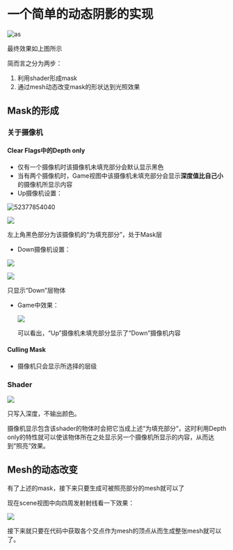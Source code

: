 # 一个简单的动态阴影的实现

![as](http://p5bpzbkxa.bkt.clouddn.com/Mask.gif)

最终效果如上图所示

简而言之分为两步：

1. 利用shader形成mask
2. 通过mesh动态改变mask的形状达到光照效果

## Mask的形成

### 关于摄像机

#### Clear Flags中的Depth only

* 仅有一个摄像机时该摄像机未填充部分会默认显示黑色
* 当有两个摄像机时，Game视图中该摄像机未填充部分会显示**深度值比自己小**的摄像机所显示内容
* Up摄像机设置：

![52377854040](http://p5bpzbkxa.bkt.clouddn.com/1523778540404.png)

![](http://p5bpzbkxa.bkt.clouddn.com/TR%29@~FL_%2878V3@WZE$M%251%25G.png)

左上角黑色部分为该摄像机的“为填充部分”，处于Mask层

* Down摄像机设置：

![](http://p5bpzbkxa.bkt.clouddn.com/$WC%28%25M6I1D_A4VY%253%5BF6D%297.png)

![](http://p5bpzbkxa.bkt.clouddn.com/GIT%60H8%29D5O$7$C%28K%60%5DK3@$U.png)

只显示“Down”层物体

* Game中效果：

  ![](http://p5bpzbkxa.bkt.clouddn.com/3VPC1SP6R1%7BLLEC4%25R%5B%7DNNM.png)

  可以看出，“Up”摄像机未填充部分显示了“Down”摄像机内容

#### Culling Mask

* 摄像机只会显示所选择的层级

### Shader

![](http://p5bpzbkxa.bkt.clouddn.com/shader.png)

只写入深度，不输出颜色。

摄像机显示包含该shader的物体时会把它当成上述“为填充部分”，这时利用Depth only的特性就可以使该物体所在之处显示另一个摄像机所显示的内容，从而达到“照亮”效果。

## Mesh的动态改变

有了上述的mask，接下来只要生成可被照亮部分的mesh就可以了

现在scene视图中向四周发射射线看一下效果：

![](http://p5bpzbkxa.bkt.clouddn.com/%25%5B%60TI%25ON%28@L@ONBPXR_XTAF.png)

接下来就只要在代码中获取各个交点作为mesh的顶点从而生成整张mesh就可以了。
